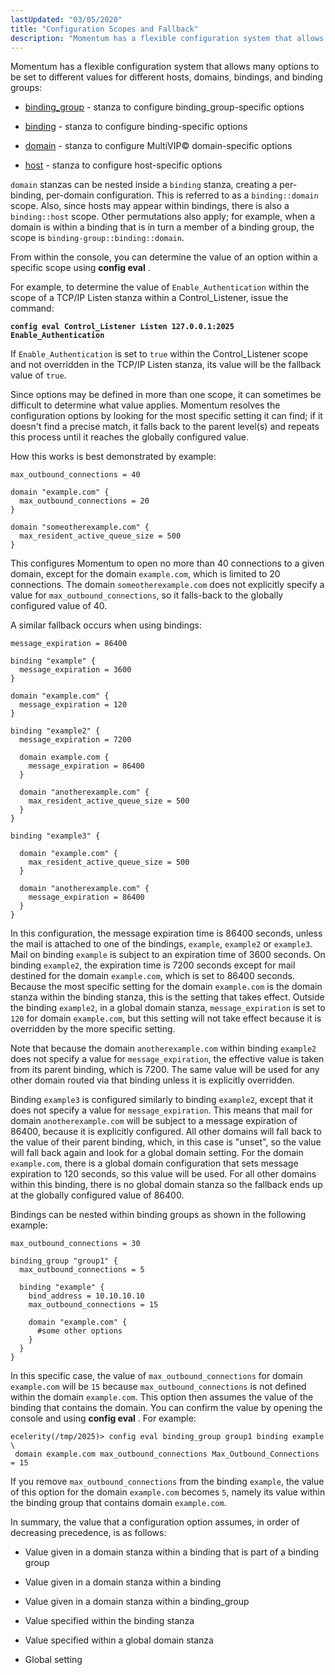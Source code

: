 ```yaml
---
lastUpdated: "03/05/2020"
title: "Configuration Scopes and Fallback"
description: "Momentum has a flexible configuration system that allows many options to be set to different values for different hosts domains bindings and binding groups binding group stanza to configure binding group specific options binding stanza to configure binding specific options domain stanza to configure Multi VIP domain specific options host..."
---
```


Momentum has a flexible configuration system that allows many options to be set to different values for different hosts, domains, bindings, and binding groups:

*   [binding_group](/momentum/4/config/ref-binding-group) - stanza to configure binding_group-specific options

*   [binding](/momentum/4/config/ref-binding) - stanza to configure binding-specific options

*   [domain](/momentum/4/config/ref-domain) - stanza to configure MultiVIP© domain-specific options

*   [host](/momentum/4/config/ref-host) - stanza to configure host-specific options

`domain` stanzas can be nested inside a `binding` stanza, creating a per-binding, per-domain configuration. This is referred to as a `binding::domain` scope. Also, since hosts may appear within bindings, there is also a `binding::host` scope. Other permutations also apply; for example, when a domain is within a binding that is in turn a member of a binding group, the scope is `binding-group::binding::domain`.

From within the console, you can determine the value of an option within a specific scope using **config eval** .

For example, to determine the value of `Enable_Authentication` within the scope of a TCP/IP Listen stanza within a Control_Listener, issue the command:

**`config eval Control_Listener Listen 127.0.0.1:2025 Enable_Authentication`**                                                                   

If `Enable_Authentication` is set to `true` within the Control_Listener scope and not overridden in the TCP/IP Listen stanza, its value will be the fallback value of `true`.

Since options may be defined in more than one scope, it can sometimes be difficult to determine what value applies. Momentum resolves the configuration options by looking for the most specific setting it can find; if it doesn't find a precise match, it falls back to the parent level(s) and repeats this process until it reaches the globally configured value.

How this works is best demonstrated by example:

<a name="domain-scope-fallback"></a> 


```
max_outbound_connections = 40

domain "example.com" {
  max_outbound_connections = 20
}

domain "someotherexample.com" {
  max_resident_active_queue_size = 500
}
```

This configures Momentum to open no more than 40 connections to a given domain, except for the domain `example.com`, which is limited to 20 connections. The domain `someotherexample.com` does not explicitly specify a value for `max_outbound_connections`, so it falls-back to the globally configured value of 40.

A similar fallback occurs when using bindings:

<a name="binding-scope-fallback"></a> 


```
message_expiration = 86400

binding "example" {
  message_expiration = 3600
}

domain "example.com" {
  message_expiration = 120
}

binding "example2" {
  message_expiration = 7200

  domain example.com {
    message_expiration = 86400
  }

  domain "anotherexample.com" {
    max_resident_active_queue_size = 500
  }
}

binding "example3" {

  domain "example.com" {
    max_resident_active_queue_size = 500
  }

  domain "anotherexample.com" {
    message_expiration = 86400
  }
}
```

In this configuration, the message expiration time is 86400 seconds, unless the mail is attached to one of the bindings, `example`, `example2` or `example3`. Mail on binding `example` is subject to an expiration time of 3600 seconds. On binding `example2`, the expiration time is 7200 seconds except for mail destined for the domain `example.com`, which is set to 86400 seconds. Because the most specific setting for the domain `example.com` is the domain stanza within the binding stanza, this is the setting that takes effect. Outside the binding `example2`, in a global domain stanza, `message_expiration` is set to `120` for domain `example.com`, but this setting will not take effect because it is overridden by the more specific setting.

Note that because the domain `anotherexample.com` within binding `example2` does not specify a value for `message_expiration`, the effective value is taken from its parent binding, which is 7200\. The same value will be used for any other domain routed via that binding unless it is explicitly overridden.

Binding `example3` is configured similarly to binding `example2`, except that it does not specify a value for `message_expiration`. This means that mail for domain `anotherexample.com` will be subject to a message expiration of 86400, because it is explicitly configured. All other domains will fall back to the value of their parent binding, which, in this case is "unset", so the value will fall back again and look for a global domain setting. For the domain `example.com`, there is a global domain configuration that sets message expiration to 120 seconds, so this value will be used. For all other domains within this binding, there is no global domain stanza so the fallback ends up at the globally configured value of 86400.

Bindings can be nested within binding groups as shown in the following example:

<a name="binding-group-fallback"></a> 


```
max_outbound_connections = 30

binding_group "group1" {
  max_outbound_connections = 5

  binding "example" {
    bind_address = 10.10.10.10
    max_outbound_connections = 15

    domain "example.com" {
      #some other options
    }
  }
}
```

In this specific case, the value of `max_outbound_connections` for domain `example.com` will be `15` because `max_outbound_connections` is not defined within the domain `example.com`. This option then assumes the value of the binding that contains the domain. You can confirm the value by opening the console and using **config eval** . For example:

```
ecelerity(/tmp/2025)> config eval binding_group group1 binding example \
 domain example.com max_outbound_connections Max_Outbound_Connections = 15
```

If you remove `max_outbound_connections` from the binding `example`, the value of this option for the domain `example.com` becomes `5`, namely its value within the binding group that contains domain `example.com`.

In summary, the value that a configuration option assumes, in order of decreasing precedence, is as follows:

*   Value given in a domain stanza within a binding that is part of a binding group

*   Value given in a domain stanza within a binding

*   Value given in a domain stanza within a binding_group

*   Value specified within the binding stanza

*   Value specified within a global domain stanza

*   Global setting